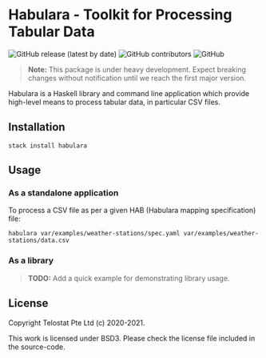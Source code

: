 # Habulara - Toolkit for Processing Tabular Data

![GitHub release (latest by date)](https://img.shields.io/github/v/release/telostat/habulara)
![GitHub contributors](https://img.shields.io/github/contributors/telostat/habulara)
![GitHub](https://img.shields.io/github/license/telostat/habulara)

> **Note:** This package is under heavy development. Expect breaking
> changes without notification until we reach the first major version.

Habulara is a Haskell library and command line application which
provide high-level means to process tabular data, in particular CSV
files.

## Installation

```
stack install habulara
```

## Usage

### As a standalone application

To process a CSV file as per a given HAB (Habulara mapping
specification) file:

```
habulara var/examples/weather-stations/spec.yaml var/examples/weather-stations/data.csv
```

### As a library

> **TODO:** Add a quick example for demonstrating library usage.

## License

Copyright Telostat Pte Ltd (c) 2020-2021.

This work is licensed under BSD3. Please check the license file
included in the source-code.
